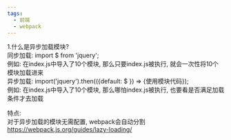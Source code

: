```yaml
---
tags:
  - 前端
  - webpack
---
```


1.什么是异步加载模块?  
同步加载: import $ from 'jquery';  
例如: 在index.js中导入了10个模块, 那么只要index.js被执行, 就会一次性将10个模块加载进来   
异步加载: import('jquery').then(({default: $ }) => {使用模块代码});  
例如: 在index.js中导入了10个模块, 那么哪怕index.js被执行, 也要看是否满足加载条件才去加载  

特点:  
对于异步加载的模块无需配置, webpack会自动分割  
https://webpack.js.org/guides/lazy-loading/  